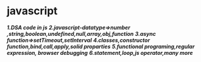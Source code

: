 # javascript
***1.DSA code in js***
***2.javascript-datatype=>number ,string,boolean,undefined,null,array,obj,function***
***3.async function=>setTimeout,setInterval***
***4.classes,constructor function,bind,call,apply,solid proparties***
***5.functional programing,regular expression, browser debugging***
***6.statement,loop,js operator,many more***
